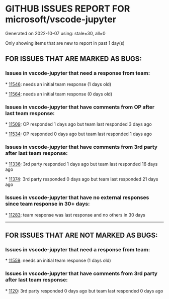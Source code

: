 
# GITHUB ISSUES REPORT FOR microsoft/vscode-jupyter


Generated on 2022-10-07 using: stale=30, all=0


Only showing items that are new to report in past 1 day(s)


## FOR ISSUES THAT ARE MARKED AS BUGS:


### Issues in vscode-jupyter that need a response from team:


\* [11546](https://github.com/microsoft/vscode-jupyter/issues/11546 "Jupyter Cell debugging does not work with rich (override of print())"): needs an initial team response (1 days old)

\* [11564](https://github.com/microsoft/vscode-jupyter/issues/11564 "Issue with IntelliSense window only present on Notebooks"): needs an initial team response (0 days old)

### Issues in vscode-jupyter that have comments from OP after last team response:


\* [11509](https://github.com/microsoft/vscode-jupyter/issues/11509 "Turtle widget code fails to run the second time but succeeds the third time"): OP responded 1 days ago but team last responded 3 days ago

\* [11534](https://github.com/microsoft/vscode-jupyter/issues/11534 "workspaceFolder in .env file evaluates to notebook directory when running notebooks"): OP responded 0 days ago but team last responded 1 days ago

### Issues in vscode-jupyter that have comments from 3rd party after last team response:


\* [11336](https://github.com/microsoft/vscode-jupyter/issues/11336 "Widgets not displaying in notebook"): 3rd party responded 1 days ago but team last responded 16 days ago

\* [11374](https://github.com/microsoft/vscode-jupyter/issues/11374 "Can't start IRkernel"): 3rd party responded 0 days ago but team last responded 21 days ago

### Issues in vscode-jupyter that have no external responses since team response in 30+ days:


\* [11283](https://github.com/microsoft/vscode-jupyter/issues/11283 "`Jupyter: Run Cell` can be confused with `Notebook: Execute Cell` shortcut"): team response was last response and no others in 30 days

---

## FOR ISSUES THAT ARE NOT MARKED AS BUGS:


### Issues in vscode-jupyter that need a response from team:


\* [11559](https://github.com/microsoft/vscode-jupyter/issues/11559 "ipywidgets TimePicket and DatetimePicker are not rendered in Jupyter Notebook + remote SSH"): needs an initial team response (1 days old)

### Issues in vscode-jupyter that have comments from 3rd party after last team response:


\* [1120](https://github.com/microsoft/vscode-jupyter/issues/1120 "Add support for sidecar or tear-off style widgets (Support for separate windows for output rather than inline)"): 3rd party responded 0 days ago but team last responded 0 days ago
